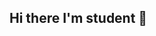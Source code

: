 ## Hi there I'm student 👋

<!--
**thdus1030/thdus1030** is a ✨ _special_ ✨ repository because its `README.md` (this file) appears on your GitHub profile.

Here are some ideas to get you started:

 💬 I’m currently learning how to use Github
